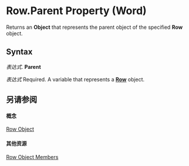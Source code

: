 
# Row.Parent Property (Word)

Returns an  **Object** that represents the parent object of the specified **Row** object.


## Syntax

 _表达式_. **Parent**

 _表达式_ Required. A variable that represents a **[Row](38a05858-829a-ea5c-ce63-7f7343bf7b88.md)** object.


## 另请参阅


#### 概念


[Row Object](38a05858-829a-ea5c-ce63-7f7343bf7b88.md)
#### 其他资源


[Row Object Members](http://msdn.microsoft.com/library/3ac6ec58-8e33-7e98-33b6-861a7aa7e80f%28Office.15%29.aspx)